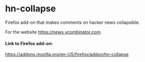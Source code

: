 # hn-collapse
Firefox add-on that makes comments on hacker news collapsible.

For the website https://news.ycombinator.com.

#### Link to Firefox add-on:
https://addons.mozilla.org/en-US/firefox/addon/hn-collapse
